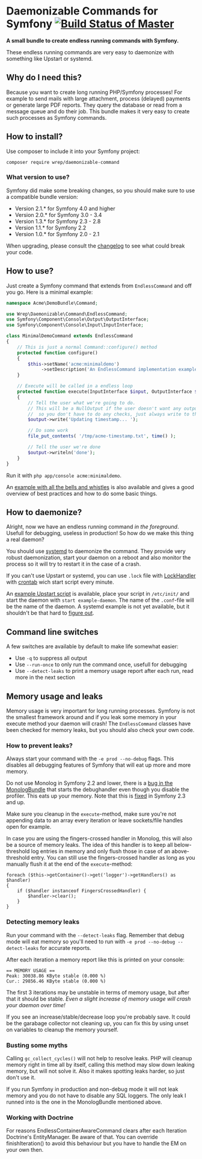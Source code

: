 # Daemonizable Commands for Symfony [![Build Status of Master](https://travis-ci.org/mac-cain13/daemonizable-command.png?branch=master)](https://travis-ci.org/mac-cain13/daemonizable-command)

**A small bundle to create endless running commands with Symfony.**

These endless running commands are very easy to daemonize with something like Upstart or systemd.

## Why do I need this?
Because you want to create long running PHP/Symfony processes! For example to send mails with large attachment, process (delayed) payments or generate large PDF reports. They query the database or read from a message queue and do their job. This bundle makes it very easy to create such processes as Symfony commands.

## How to install?
Use composer to include it into your Symfony project:

`composer require wrep/daemonizable-command`

### What version to use?
Symfony did make some breaking changes, so you should make sure to use a compatible bundle version:
* Version 2.1.* for Symfony 4.0 and higher
* Version 2.0.* for Symfony 3.0 - 3.4
* Version 1.3.* for Symfony 2.3 - 2.8
* Version 1.1.* for Symfony 2.2
* Version 1.0.* for Symfony 2.0 - 2.1

When upgrading, please consult the [changelog](Changelog.md) to see what could break your code.

## How to use?
Just create a Symfony command that extends from `EndlessCommand` and off you go. Here is a minimal example:

```php
namespace Acme\DemoBundle\Command;

use Wrep\Daemonizable\Command\EndlessCommand;
use Symfony\Component\Console\Output\OutputInterface;
use Symfony\Component\Console\Input\InputInterface;

class MinimalDemoCommand extends EndlessCommand
{
	// This is just a normal Command::configure() method
	protected function configure()
	{
		$this->setName('acme:minimaldemo')
			 ->setDescription('An EndlessCommand implementation example');
	}

	// Execute will be called in a endless loop
	protected function execute(InputInterface $input, OutputInterface $output)
	{
		// Tell the user what we're going to do.
		// This will be a NullOutput if the user doesn't want any output at all,
		//  so you don't have to do any checks, just always write to the output.
		$output->write('Updating timestamp... ');

		// Do some work
		file_put_contents( '/tmp/acme-timestamp.txt', time() );

		// Tell the user we're done
		$output->writeln('done');
	}
}
```

Run it with `php app/console acme:minimaldemo`.

An [example with all the bells and whistles](examples/ExampleCommand.php) is also available and gives a good overview of best practices and how to do some basic things.

## How to daemonize?
Alright, now we have an endless running command *in the foreground*. Usefull for debugging, useless in production! So how do we make this thing a real daemon?

You should use [systemd](http://www.freedesktop.org/wiki/Software/systemd) to daemonize the command. They provide very robust daemonization, start your daemon on a reboot and also monitor the process so it will try to restart it in the case of a crash.

If you can't use Upstart or systemd, you can use `.lock` file with [LockHandler](http://symfony.com/doc/current/components/filesystem/lock_handler.html) with [crontab](https://wikipedia.org/wiki/Cron) wich start script every minute.

An [example Upstart script](examples/example-daemon.conf) is available, place your script in `/etc/init/` and start the daemon with `start example-daemon`. The name of the `.conf`-file will be the name of the daemon. A systemd example is not yet available, but it shouldn't be that hard to [figure out](http://patrakov.blogspot.nl/2011/01/writing-systemd-service-files.html).

## Command line switches
A few switches are available by default to make life somewhat easier:

* Use `-q` to suppress all output
* Use `--run-once` to only run the command once, usefull for debugging
* Use `--detect-leaks` to print a memory usage report after each run, read more in the next section

## Memory usage and leaks
Memory usage is very important for long running processes. Symfony is not the smallest framework around and if you leak some memory in your execute method your daemon will crash! The `EndlessCommand` classes have been checked for memory leaks, but you should also check your own code.

### How to prevent leaks?
Always start your command with the `-e prod --no-debug` flags. This disables all debugging features of Symfony that will eat up more and more memory.

Do not use Monolog in Symfony 2.2 and lower, there is a [bug in the MonologBundle](https://github.com/symfony/MonologBundle/issues/37) that starts the debughandler even though you disable the profiler. This eats up your memory. Note that this is [fixed](https://github.com/symfony/MonologBundle/commit/1fc0864a9344b15a04ed90612a91cf8e5b8fb305) in Symfony 2.3 and up.

Make sure you cleanup in the `execute`-method, make sure you're not appending data to an array every iteration or leave sockets/file handles open for example.

In case you are using the fingers-crossed handler in Monolog, this will also be a source of memory leaks. The idea of this handler is to keep all below-threshold log entries in memory and only flush those in case of an above-threshold entry. You can still use the fingers-crossed handler as long as you manually flush it at the end of the `execute`-method:

```
foreach ($this->getContainer()->get('logger')->getHandlers() as $handler)
{
    if ($handler instanceof FingersCrossedHandler) {
        $handler->clear();
    }
}
```

### Detecting memory leaks
Run your command with the `--detect-leaks` flag. Remember that debug mode will eat memory so you'll need to run with `-e prod --no-debug --detect-leaks` for accurate reports.

After each iteration a memory report like this is printed on your console:
```
== MEMORY USAGE ==
Peak: 30038.86 KByte stable (0.000 %)
Cur.: 29856.46 KByte stable (0.000 %)
```

The first 3 iterations may be unstable in terms of memory usage, but after that it should be stable. *Even a slight increase of memory usage will crash your daemon over time!*

If you see an increase/stable/decrease loop you're probably save. It could be the garabage collector not cleaning up, you can fix this by using unset on variables to cleanup the memory yourself.

### Busting some myths
Calling `gc_collect_cycles()` will not help to resolve leaks. PHP will cleanup memory right in time all by itself, calling this method may slow down leaking memory, but will not solve it. Also it makes spotting leaks harder, so just don't use it.

If you run Symfony in production and non-debug mode it will not leak memory and you do not have to disable any SQL loggers. The only leak I runned into is the one in the MonologBundle mentioned above.

### Working with Doctrine
For reasons EndlessContainerAwareCommand clears after each Iteration Doctrine's EntityManager. Be aware of that.
You can override finishIteration() to avoid this behaviour but you have to handle the EM on your own then. 
